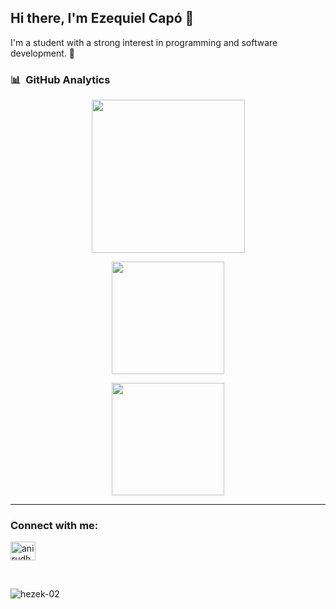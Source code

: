 ## Hi there, I'm Ezequiel Capó 👋

I'm a student with a strong interest in programming and software development. 🌱

### 📊 &nbsp;GitHub Analytics
<p align="center">
  <a href="https://github.com/hezek-02">
  <img height="245em" src="https://github-readme-stats-eight-theta.vercel.app/api/top-langs/?username=hezek-02&layout=compact&langs_count=8&theme=tokyonight&count_private=true" />
  </a>
</p>

<p align="center">
  <a href="https://github.com/hezek-02">
    <img height="180em" src="https://github-readme-stats-eight-theta.vercel.app/api?username=hezek-02&show_icons=true&theme=tokyonight&include_all_commits=true&count_private=true"/>
  </a>
</p>

<p align="center">
  <img height="180em" src="https://github-readme-streak-stats.herokuapp.com/?user=hezek-02&theme=tokyonight&hide_border=true"/>
</p>
<hr align="center" width="100%" >
<h3 align="left">Connect with me:</h3>
<p align="left">
<a href="https://www.linkedin.com/in/ezequiel-capo/" target="blank"><img align="center" src="https://raw.githubusercontent.com/rahuldkjain/github-profile-readme-generator/master/src/images/icons/Social/linked-in-alt.svg" alt="anirudh-rai-072732220" height="30" width="40" /></a>
</p>
<br>
<p align="left"> <img src="https://komarev.com/ghpvc/?username=hezek-02&label=Profile%20views&color=0e75b6&style=flat" alt="hezek-02" /> </p>
